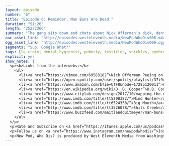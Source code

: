 ```yaml
---
layout: episode
number: "6"
title: "Episode 6: Reminder, Man Buns Are Dead."
duration: "51:26"
length: "25222366"
summary: "The gang sits down and chats about Nick Offerman’s dick, dental hygienists, and all the Netflix you should be binge watching."
aac_asset_link: "http://episodes.westeleventh.media/NewPodWhoDis006.m4a"
ogg_asset_link: "http://episodes.westeleventh.media/NewPodWhoDis006.ogg"
segments: "Sup, Google What?"
tags: [la croix, dental hygienist, puberty, testicles, snickles, eyebrows, stranger things, man buns, shit creek, netflix, meditation, d. b. Cooper, kid rock, doctor, cupcakes, dolls, avocado toast, nick offerman, fidlar, soundtrack, spotify, upside down, underwear, edison, light bulb, hipster, seltzer, brooklyn, break ins, burglar, sex, amazon, doors, keys, mind hunter, big mouth, shits creek, jeans, game of thrones, GOT, brown shoes, blondes, gynecologist]
explicit: yes
show_notes: |
  <p><b>Links from the interwebs:</b>
    <ul>
      <li><a href=”https://vimeo.com/69583182”>Nick Offerman Peeing on Things</a></li>
      <li><a href=”https://open.spotify.com/user/spotify/playlist/37i9dQZF1DXc3KPAjGyPdm”>Stranger Things Spotify Playlist</a></li>
      <li><a href=”https://www.amazon.com/b?ie=UTF8&node=17285120011”>Amazon Key</a></li>
      <li><a href=”https://en.wikipedia.org/wiki/D._B._Cooper”>D.B. Cooper Wikipedia</a></li>
      <li><a href=”https://www.citylab.com/design/2017/10/mapping-the-edison-bulbs-of-brooklyn/543738/”>Edison Light Bulbs</a></li>
      <li><a href=”http://www.imdb.com/title/tt5290382/”>Mind Hunter</a></li>
      <li><a href=”http://www.imdb.com/title/tt6524350/”>Big Mouth</a></li>
      <li><a href=”http://www.imdb.com/title/tt3526078/”>Shits Creek</a></li>
      <li><a href=”https://www.buzzfeed.com/maitlandquitmeyer/man-buns-a-chronological-hairstory?utm_term=.xkav1A5rz#.wd31kpO09”>History of the Man Bun</a></li>
    </ul>
  </p>
  <p>Rate and Subscribe on <a href=”https://itunes.apple.com/us/podcast/id1289536070”>iTunes</a>.</p>
  <p>Follow us on <a href=”https://www.instagram.com/newpodwhodis/”>Instagram</a>, <a href=”https://twitter.com/newpod_whodis>Twitter</a>, or send us some digital mail at <a href="mailto:newpodwhodis@gmail.com">newpodwhodis@gmail.com</a>.</p>
  <p>New Pod, Who Dis? is produced by West Eleventh Media from Washington, D.C.</p>
---
```

